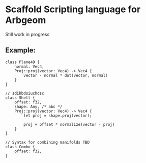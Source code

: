 # Scaffold Scripting language for Arbgeom
Still work in progress

## Example:
```
class Plane4D {
    normal: Vec4,
    Proj::proj(vector: Vec4) -> Vec4 {
        vector - normal * dot(vector, normal)
    }
}

// sdihbdsiuchdsc
class Shell {
    offset: f32,
    shape: Any, /* abc */
    Proj::proj(vector: Vec4) -> Vec4 {
        let proj = shape.proj(vector);

        proj + offset * normalize(vector - proj)
    }
}

// Syntax for combining manifolds TBD
class Combo {
    offset: f32,
}
```
